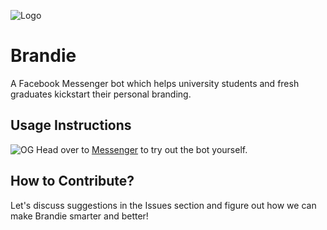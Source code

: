 ![Logo](docs/img/logo.png)
# Brandie
A Facebook Messenger bot which helps university students and fresh graduates kickstart their personal branding.

## Usage Instructions
![OG](docs/img/og-image.png)
Head over to [Messenger](https://m.me/heybrandie) to try out the bot yourself.

## How to Contribute?
Let's discuss suggestions in the Issues section and figure out how we can make Brandie smarter and better!
